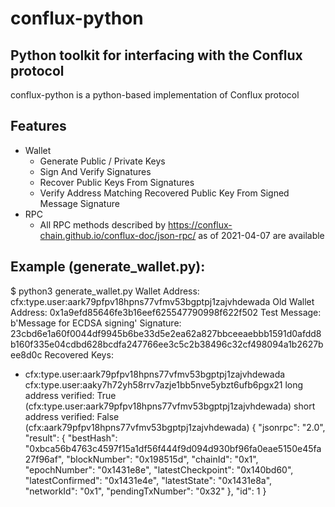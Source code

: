# conflux-python
## Python toolkit for interfacing with the Conflux protocol

conflux-python is a python-based implementation of Conflux protocol

## Features
- Wallet
  - Generate Public / Private Keys
  - Sign And Verify Signatures
  - Recover Public Keys From Signatures
  - Verify Address Matching Recovered Public Key From Signed Message Signature
- RPC
  - All RPC methods described by https://conflux-chain.github.io/conflux-doc/json-rpc/ as of 2021-04-07 are available

## Example (generate_wallet.py):

$ python3 generate_wallet.py
Wallet Address: cfx:type.user:aark79pfpv18hpns77vfmv53bgptpj1zajvhdewada
Old Wallet Address: 0x1a9efd85646fe3b16eef625547790998f622f502
Test Message: b'Message for ECDSA signing'
Signature: 23cbd6e1a60f0044df9945b6be33d5e2ea62a827bbceeaebbb1591d0afdd8b160f335e04cdbd628bcdfa247766ee3c5c2b38496c32cf498094a1b2627bee8d0c
Recovered Keys:
 * cfx:type.user:aark79pfpv18hpns77vfmv53bgptpj1zajvhdewada
   cfx:type.user:aaky7h72yh58rrv7azje1bb5nve5ybzt6ufb6pgx21
long address verified: True (cfx:type.user:aark79pfpv18hpns77vfmv53bgptpj1zajvhdewada)
short address verified: False (cfx:aark79pfpv18hpns77vfmv53bgptpj1zajvhdewada)
{
    "jsonrpc": "2.0",
    "result": {
        "bestHash": "0xbca56b4763c4597f15a1df56f444f9d094d930bf96fa0eae5150e45fa27f96af",
        "blockNumber": "0x198515d",
        "chainId": "0x1",
        "epochNumber": "0x1431e8e",
        "latestCheckpoint": "0x140bd60",
        "latestConfirmed": "0x1431e4e",
        "latestState": "0x1431e8a",
        "networkId": "0x1",
        "pendingTxNumber": "0x32"
    },
    "id": 1
}
